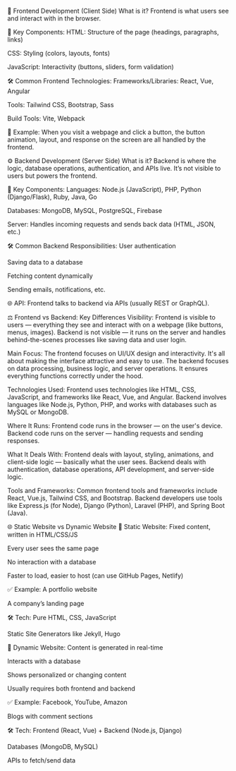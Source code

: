 🔧 Frontend Development (Client Side)
What is it?
Frontend is what users see and interact with in the browser.

🔑 Key Components:
HTML: Structure of the page (headings, paragraphs, links)

CSS: Styling (colors, layouts, fonts)

JavaScript: Interactivity (buttons, sliders, form validation)

🛠 Common Frontend Technologies:
Frameworks/Libraries: React, Vue, Angular

Tools: Tailwind CSS, Bootstrap, Sass

Build Tools: Vite, Webpack

👀 Example:
When you visit a webpage and click a button, the button animation, layout, and response on the screen are all handled by the frontend.



⚙️ Backend Development (Server Side)
What is it?
Backend is where the logic, database operations, authentication, and APIs live. It’s not visible to users but powers the frontend.

🔑 Key Components:
Languages: Node.js (JavaScript), PHP, Python (Django/Flask), Ruby, Java, Go

Databases: MongoDB, MySQL, PostgreSQL, Firebase

Server: Handles incoming requests and sends back data (HTML, JSON, etc.)

🛠 Common Backend Responsibilities:
User authentication

Saving data to a database

Fetching content dynamically

Sending emails, notifications, etc.

🌐 API:
Frontend talks to backend via APIs (usually REST or GraphQL).


⚖️ Frontend vs Backend: Key Differences
Visibility:
Frontend is visible to users — everything they see and interact with on a webpage (like buttons, menus, images).
Backend is not visible — it runs on the server and handles behind-the-scenes processes like saving data and user login.

Main Focus:
The frontend focuses on UI/UX design and interactivity. It's all about making the interface attractive and easy to use.
The backend focuses on data processing, business logic, and server operations. It ensures everything functions correctly under the hood.

Technologies Used:
Frontend uses technologies like HTML, CSS, JavaScript, and frameworks like React, Vue, and Angular.
Backend involves languages like Node.js, Python, PHP, and works with databases such as MySQL or MongoDB.

Where It Runs:
Frontend code runs in the browser — on the user's device.
Backend code runs on the server — handling requests and sending responses.

What It Deals With:
Frontend deals with layout, styling, animations, and client-side logic — basically what the user sees.
Backend deals with authentication, database operations, API development, and server-side logic.

Tools and Frameworks:
Common frontend tools and frameworks include React, Vue.js, Tailwind CSS, and Bootstrap.
Backend developers use tools like Express.js (for Node), Django (Python), Laravel (PHP), and Spring Boot (Java).



🌐 Static Website vs Dynamic Website
🔹 Static Website:
Fixed content, written in HTML/CSS/JS

Every user sees the same page

No interaction with a database

Faster to load, easier to host (can use GitHub Pages, Netlify)

✅ Example:
A portfolio website

A company’s landing page

🛠 Tech:
Pure HTML, CSS, JavaScript

Static Site Generators like Jekyll, Hugo

🔸 Dynamic Website:
Content is generated in real-time

Interacts with a database

Shows personalized or changing content

Usually requires both frontend and backend

✅ Example:
Facebook, YouTube, Amazon

Blogs with comment sections

🛠 Tech:
Frontend (React, Vue) + Backend (Node.js, Django)

Databases (MongoDB, MySQL)

APIs to fetch/send data